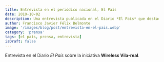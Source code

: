 ```yaml
---
title: Entrevista en el periódico nacional, El País
date: 2010-10-02
description: Una entrevista publicada en el Diario *El País* que destaca la iniciativa **Wireless Vila-real**, un proyecto innovador en el ámbito de la conectividad inalámbrica.
author: Francisco Javier Félix Belmonte
image: '/images/blog/post/entrevista-en-el-pais.webp'
category: 'prensa'
tags: [el país, prensa, entrevista]
isDraft: false
---
```


Entrevista en el Diario *El País* sobre la iniciativa **Wireless Vila-real**.

<!-- 📄 [Descargar artículo: Wireless en El País (1.02 MB)](index.php?option=com_docman&task=doc_download&gid=7&Itemid=) -->

